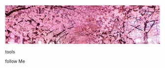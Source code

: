 ![Header](https://github.com/ToryTaylor/ToryTaylor/blob/main/assets/fF2rwLR2dUs.jpg)

tools

follow Me
